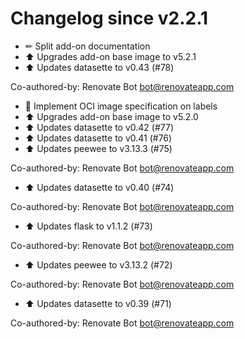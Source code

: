 # Changelog since v2.2.1
- ✏ Split add-on documentation 
- ⬆ Upgrades add-on base image to v5.2.1 
- ⬆ Updates datasette to v0.43 (#78)

Co-authored-by: Renovate Bot <bot@renovateapp.com> 
- 🔨 Implement OCI image specification on labels 
- ⬆ Upgrades add-on base image to v5.2.0 
- ⬆ Updates datasette to v0.42 (#77) 
- ⬆ Updates datasette to v0.41 (#76) 
- ⬆ Updates peewee to v3.13.3 (#75)

Co-authored-by: Renovate Bot <bot@renovateapp.com> 
- ⬆ Updates datasette to v0.40 (#74)

Co-authored-by: Renovate Bot <bot@renovateapp.com> 
- ⬆ Updates flask to v1.1.2 (#73)

Co-authored-by: Renovate Bot <bot@renovateapp.com> 
- ⬆ Updates peewee to v3.13.2 (#72)

Co-authored-by: Renovate Bot <bot@renovateapp.com> 
- ⬆ Updates datasette to v0.39 (#71)

Co-authored-by: Renovate Bot <bot@renovateapp.com> 
